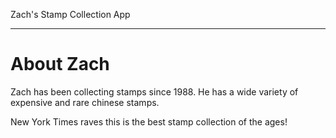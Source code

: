 Zach's Stamp Collection App
___

# About Zach

Zach has been collecting stamps since 1988. He has a wide variety of expensive and rare chinese stamps.

New York Times raves this is the best stamp collection of the ages!
